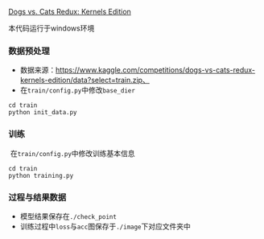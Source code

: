 [Dogs vs. Cats Redux: Kernels Edition](https://www.kaggle.com/competitions/dogs-vs-cats-redux-kernels-edition/overview)

本代码运行于windows环境

### 数据预处理

- 数据来源：https://www.kaggle.com/competitions/dogs-vs-cats-redux-kernels-edition/data?select=train.zip、
- 在`train/config.py`中修改`base_dier`

```shell
cd train
python init_data.py
```

### 训练

​	在`train/config.py`中修改训练基本信息

```shell
cd train
python training.py
```

### 过程与结果数据

- 模型结果保存在`./check_point`
- 训练过程中`loss`与`acc`图保存于`./image`下对应文件夹中
